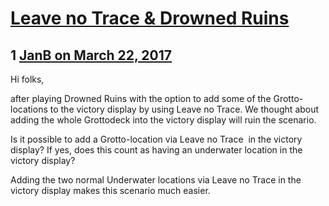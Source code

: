 # [Leave no Trace &amp; Drowned Ruins](https://community.fantasyflightgames.com/topic/245434-leave-no-trace-drowned-ruins/)

## 1 [JanB on March 22, 2017](https://community.fantasyflightgames.com/topic/245434-leave-no-trace-drowned-ruins/?do=findComment&comment=2697720)

Hi folks,

after playing Drowned Ruins with the option to add some of the Grotto-locations to the victory display by using Leave no Trace. We thought about adding the whole Grottodeck into the victory display will ruin the scenario.

Is it possible to add a Grotto-location via Leave no Trace  in the victory display? If yes, does this count as having an underwater location in the victory display?

Adding the two normal Underwater locations via Leave no Trace in the victory display makes this scenario much easier.

